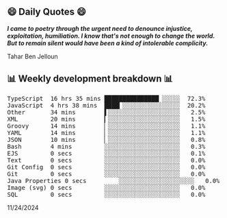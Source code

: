 ## 😄 Daily Quotes 😄

_**I came to poetry through the urgent need to denounce injustice, exploitation, humiliation. I know that's not enough to change the world. But to remain silent would have been a kind of intolerable complicity.**_

Tahar Ben Jelloun



## 📊 Weekly development breakdown 📊

<pre>TypeScript  16 hrs 35 mins ███████████████▏░░░░░  72.3%
JavaScript  4 hrs 38 mins  ████▎░░░░░░░░░░░░░░░░  20.2%
Other       34 mins        ▌░░░░░░░░░░░░░░░░░░░░   2.5%
XML         20 mins        ▎░░░░░░░░░░░░░░░░░░░░   1.5%
Groovy      14 mins        ▏░░░░░░░░░░░░░░░░░░░░   1.1%
YAML        14 mins        ▏░░░░░░░░░░░░░░░░░░░░   1.1%
JSON        10 mins        ▏░░░░░░░░░░░░░░░░░░░░   0.8%
Bash        4 mins         ░░░░░░░░░░░░░░░░░░░░░   0.3%
EJS         0 secs         ░░░░░░░░░░░░░░░░░░░░░   0.1%
Text        0 secs         ░░░░░░░░░░░░░░░░░░░░░   0.0%
Git Config  0 secs         ░░░░░░░░░░░░░░░░░░░░░   0.0%
Git         0 secs         ░░░░░░░░░░░░░░░░░░░░░   0.0%
Java Properties 0 secs         ░░░░░░░░░░░░░░░░░░░░░   0.0%
Image (svg) 0 secs         ░░░░░░░░░░░░░░░░░░░░░   0.0%
SQL         0 secs         ░░░░░░░░░░░░░░░░░░░░░   0.0%</pre>

11/24/2024